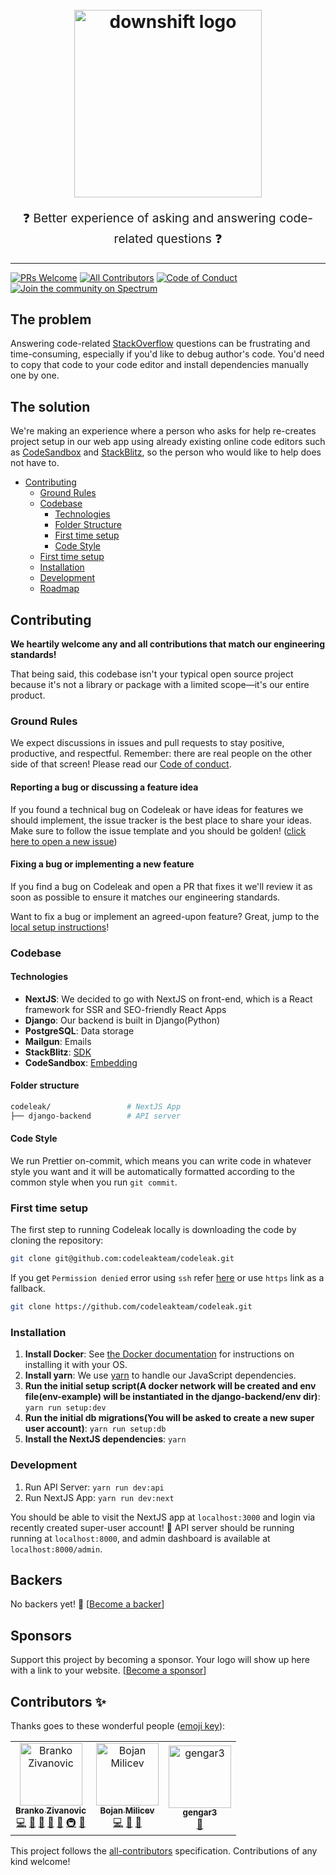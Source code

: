 <h1 align="center">
  <br>
  <img src="https://i.imgur.com/Ic73jyd.png" alt="downshift logo" title="downshift logo" width="300">
  <br>
</h1>
<p align="center" style="font-size: 1.2rem;">
❓ Better experience of asking and answering code-related questions ❓
</p>

<hr />

[![PRs Welcome][prs-badge]][prs]
[![All Contributors](https://img.shields.io/badge/all_contributors-3-orange.svg?style=flat-square)](#contributors-)
[![Code of Conduct][coc-badge]][coc]
[![Join the community on Spectrum][spectrum-badge]][spectrum]

## The problem

Answering code-related [StackOverflow][stackoverflow] questions can be frustrating and time-consuming, especially if you'd like to debug author's code. You'd need to copy that code to your code editor and install dependencies manually one by one.

## The solution

We're making an experience where a person who asks for help re-creates project setup in our web app using already existing online code editors such as [CodeSandbox][codesandbox] and [StackBlitz][stackblitz], so the person who would like to help does not have to.

- [Contributing](#contributing)
  - [Ground Rules](#ground-rules)
  - [Codebase](#codebase)
    - [Technologies](#technologies)
    - [Folder Structure](#folder-structure)
    - [First time setup](#first-time-setup)
    - [Code Style](#code-style)
  - [First time setup](#first-time-setup)
  - [Installation](#installation)
  - [Development](#development)
  - [Roadmap](https://github.com/codeleakteam/codeleak/projects/1)

## Contributing

**We heartily welcome any and all contributions that match our engineering standards!**

That being said, this codebase isn't your typical open source project because it's not a library or package with a limited scope—it's our entire product.

### Ground Rules

We expect discussions in issues and pull requests to stay positive, productive, and respectful. Remember: there are real people on the other side of that screen!
Please read our [Code of conduct][coc].

#### Reporting a bug or discussing a feature idea

If you found a technical bug on Codeleak or have ideas for features we should implement, the issue tracker is the best place to share your ideas. Make sure to follow the issue template and you should be golden! ([click here to open a new issue](https://github.com/codeleakteam/codeleak/issues/new))

#### Fixing a bug or implementing a new feature

If you find a bug on Codeleak and open a PR that fixes it we'll review it as soon as possible to ensure it matches our engineering standards.

Want to fix a bug or implement an agreed-upon feature? Great, jump to the [local setup instructions](#first-time-setup)!

### Codebase

#### Technologies

- **NextJS**: We decided to go with NextJS on front-end, which is a React framework for SSR and SEO-friendly React Apps
- **Django**: Our backend is built in Django(Python)
- **PostgreSQL**: Data storage
- **Mailgun**: Emails
- **StackBlitz**: [SDK][stackblitz-sdk]
- **CodeSandbox**: [Embedding](codesandbox-embed)

#### Folder structure

```sh
codeleak/                 # NextJS App
├── django-backend        # API server
```

#### Code Style

We run Prettier on-commit, which means you can write code in whatever style you want and it will be automatically formatted according to the common style when you run `git commit`.

### First time setup

The first step to running Codeleak locally is downloading the code by cloning the repository:

```sh
git clone git@github.com:codeleakteam/codeleak.git
```

If you get `Permission denied` error using `ssh` refer [here](https://help.github.com/articles/error-permission-denied-publickey/)
or use `https` link as a fallback.

```sh
git clone https://github.com/codeleakteam/codeleak.git
```

### Installation

1. **Install Docker**: See [the Docker documentation](https://www.docker.com/get-started) for instructions on installing it with your OS.
2. **Install yarn**: We use [yarn](https://yarnpkg.com) to handle our JavaScript dependencies.
3. **Run the initial setup script(A docker network will be created and env file(env-example) will be instantiated in the django-backend/env dir)**: `yarn run setup:dev`
4. **Run the initial db migrations(You will be asked to create a new super user account)**: `yarn run setup:db`
5. **Install the NextJS dependencies**: `yarn`

### Development

1. Run API Server: `yarn run dev:api`
2. Run NextJS App: `yarn run dev:next`

You should be able to visit the NextJS app at `localhost:3000` and login via recently created super-user account! 🎉
API server should be running running at `localhost:8000`, and admin dashboard is available at `localhost:8000/admin`.

## Backers

No backers yet! 🙏
[[Become a backer](https://patreon.com/codeleak)]

## Sponsors

Support this project by becoming a sponsor. Your logo will show up here with a
link to your website.
[[Become a sponsor](https://patreon.com/codeleak)]

[stackoverflow]: https://stackoverflow.com
[codesandbox]: https://codesandbox.io
[codesandbox-embed]: https://codesandbox.io/docs/embedding
[stackblitz]: https://stackblitz.com
[stackblitz-sdk]: https://www.npmjs.com/package/@stackblitz/sdk
[prs-badge]: https://img.shields.io/badge/PRs-welcome-brightgreen.svg?style=flat-square
[prs]: http://makeapullrequest.com
[coc-badge]: https://img.shields.io/badge/code%20of-conduct-ff69b4.svg?style=flat-square
[coc]: https://github.com/codeleakteam/codeleak/blob/master/CODE_OF_CONDUCT.md
[spectrum-badge]: https://withspectrum.github.io/badge/badge.svg
[spectrum]: https://spectrum.chat/codeleak

## Contributors ✨

Thanks goes to these wonderful people ([emoji key](https://allcontributors.org/docs/en/emoji-key)):

<!-- ALL-CONTRIBUTORS-LIST:START - Do not remove or modify this section -->
<!-- prettier-ignore-start -->
<!-- markdownlint-disable -->
<table>
  <tr>
    <td align="center"><a href="https://github.com/zivanovicb1"><img src="https://avatars2.githubusercontent.com/u/28143370?v=4" width="100px;" alt="Branko Zivanovic"/><br /><sub><b>Branko Zivanovic</b></sub></a><br /><a href="https://github.com/Branko Zivanovic/codeleak/commits?author=zivanovicb1" title="Code">💻</a> <a href="#design-zivanovicb1" title="Design">🎨</a> <a href="https://github.com/Branko Zivanovic/codeleak/commits?author=zivanovicb1" title="Documentation">📖</a> <a href="#ideas-zivanovicb1" title="Ideas, Planning, & Feedback">🤔</a> <a href="#review-zivanovicb1" title="Reviewed Pull Requests">👀</a> <a href="#infra-zivanovicb1" title="Infrastructure (Hosting, Build-Tools, etc)">🚇</a> <a href="https://github.com/Branko Zivanovic/codeleak/issues?q=author%3Azivanovicb1" title="Bug reports">🐛</a></td>
    <td align="center"><a href="https://github.com/MilePaor"><img src="https://avatars3.githubusercontent.com/u/20985604?v=4" width="100px;" alt="Bojan Milicev"/><br /><sub><b>Bojan Milicev</b></sub></a><br /><a href="https://github.com/Branko Zivanovic/codeleak/commits?author=MilePaor" title="Code">💻</a> <a href="#ideas-MilePaor" title="Ideas, Planning, & Feedback">🤔</a> <a href="https://github.com/Branko Zivanovic/codeleak/issues?q=author%3AMilePaor" title="Bug reports">🐛</a></td>
    <td align="center"><a href="https://github.com/gengar3"><img src="https://avatars2.githubusercontent.com/u/23714920?v=4" width="100px;" alt="gengar3"/><br /><sub><b>gengar3</b></sub></a><br /><a href="https://github.com/Branko Zivanovic/codeleak/issues?q=author%3Agengar3" title="Bug reports">🐛</a></td>
  </tr>
</table>

<!-- markdownlint-enable -->
<!-- prettier-ignore-end -->

<!-- ALL-CONTRIBUTORS-LIST:END -->

This project follows the [all-contributors](https://github.com/all-contributors/all-contributors) specification. Contributions of any kind welcome!
